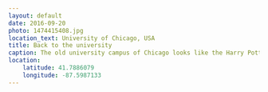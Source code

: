 ```yaml
---
layout: default
date: 2016-09-20
photo: 1474415408.jpg
location_text: University of Chicago, USA
title: Back to the university
caption: The old university campus of Chicago looks like the Harry Potter school. Big old buildings, huge windows and crazy stairs everywhere. Impressive!
location:
    latitude: 41.7886079
    longitude: -87.5987133
---
```

